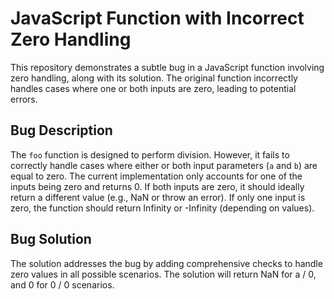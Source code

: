 # JavaScript Function with Incorrect Zero Handling

This repository demonstrates a subtle bug in a JavaScript function involving zero handling, along with its solution.  The original function incorrectly handles cases where one or both inputs are zero, leading to potential errors.

## Bug Description
The `foo` function is designed to perform division. However, it fails to correctly handle cases where either or both input parameters (`a` and `b`) are equal to zero.  The current implementation only accounts for one of the inputs being zero and returns 0.  If both inputs are zero, it should ideally return a different value (e.g., NaN or throw an error).  If only one input is zero, the function should return Infinity or -Infinity (depending on values). 

## Bug Solution
The solution addresses the bug by adding comprehensive checks to handle zero values in all possible scenarios.  The solution will return NaN for a / 0, and 0 for 0 / 0 scenarios.